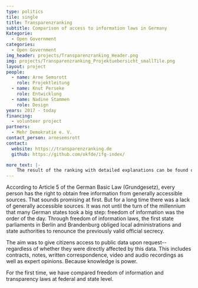 ```yaml
---
type: politics
tile: single
title: Transparenzranking
subtitle: Comparison of access to information laws in Germany
Kategorie:
  - Open Government
categories:
  - Open Government
img_header: projects/Transparenzranking_Header.png
img: projects/Transparenzranking_Projektuebersicht_smallTile.png
layout: project
people:
  - name: Arne Semsrott
    role: Projektleitung
  - name: Knut Perseke
    role: Entwicklung
  - name: Nadine Stammen
    role: Design
years: 2017 - today
financing:
  - volunteer project
partners:
  - Mehr Demokratie e. V.
contact_person: arnesemsrott
contact:
  website: https://transparenzranking.de
  github: https://github.com/okfde/ifg-index/

more_text: |-
    The result of the ranking with detailed explanations can be found on the  <a href="https://transparenzranking.de">website</a> [in German].
---
```

According to Article 5 of the German Basic Law (Grundgesetz), every person has the right to obtain free information from generally accessible sources. That sounds promising at first. But for a long time there was a lack of generally accessible sources. It was not until the turn of the millennium that many German states took a big step: freedom of information was the order of the day. Through freedom of information laws, the first state parliaments in Berlin and Brandenburg obliged local administrations and state authorities to renounce the previously valid official secrecy.

The aim was to give citizens access to public data upon request--regardless of whether they were directly affected by this data. This includes contracts, notes, written correspondence, video and audio recordings as well as expert opinions. Because knowledge is power.

For the first time, we have compared freedom of information and transparency laws at federal and state level.

